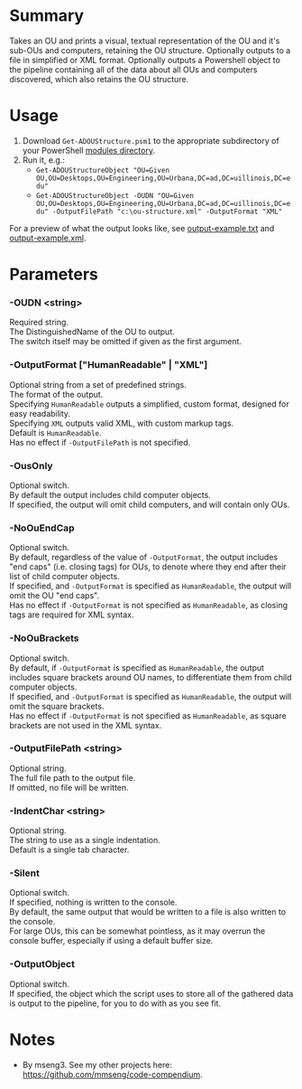 # Summary
Takes an OU and prints a visual, textual representation of the OU and it's sub-OUs and computers, retaining the OU structure. Optionally outputs to a file in simplified or XML format. Optionally outputs a Powershell object to the pipeline containing all of the data about all OUs and computers discovered, which also retains the OU structure.  

# Usage
1. Download `Get-ADOUStructure.psm1` to the appropriate subdirectory of your PowerShell [modules directory](https://github.com/engrit-illinois/how-to-install-a-custom-powershell-module).
2. Run it, e.g.:
    - `Get-ADOUStructureObject "OU=Given OU,OU=Desktops,OU=Engineering,OU=Urbana,DC=ad,DC=uillinois,DC=edu"`
    - `Get-ADOUStructureObject -OUDN "OU=Given OU,OU=Desktops,OU=Engineering,OU=Urbana,DC=ad,DC=uillinois,DC=edu" -OutputFilePath "c:\ou-structure.xml" -OutputFormat "XML"`

For a preview of what the output looks like, see [output-example.txt](output-example.txt) and [output-example.xml](output-example.xml).  

# Parameters

### -OUDN \<string\>
Required string.  
The DistinguishedName of the OU to output.  
The switch itself may be omitted if given as the first argument.  

### -OutputFormat ["HumanReadable" | "XML"]
Optional string from a set of predefined strings.  
The format of the output.  
Specifying `HumanReadable` outputs a simplified, custom format, designed for easy readability.  
Specifying `XML` outputs valid XML, with custom markup tags.  
Default is `HumanReadable`.  
Has no effect if `-OutputFilePath` is not specified.  

### -OusOnly
Optional switch.  
By default the output includes child computer objects.  
If specified, the output will omit child computers, and will contain only OUs.  

### -NoOuEndCap
Optional switch.  
By default, regardless of the value of `-OutputFormat`, the output includes "end caps" (i.e. closing tags) for OUs, to denote where they end after their list of child computer objects.  
If specified, and `-OutputFormat` is specified as `HumanReadable`, the output will omit the OU "end caps".  
Has no effect if `-OutputFormat` is not specified as `HumanReadable`, as closing tags are required for XML syntax.  

### -NoOuBrackets
Optional switch.  
By default, if `-OutputFormat` is specified as `HumanReadable`, the output includes square brackets around OU names, to differentiate them from child computer objects.  
If specified, and `-OutputFormat` is specified as `HumanReadable`, the output will omit the square brackets.  
Has no effect if `-OutputFormat` is not specified as `HumanReadable`, as square brackets are not used in the XML syntax.  

### -OutputFilePath \<string\>
Optional string.  
The full file path to the output file.  
If omitted, no file will be written.  

### -IndentChar \<string\>
Optional string.  
The string to use as a single indentation.  
Default is a single tab character.  

### -Silent
Optional switch.  
If specified, nothing is written to the console.  
By default, the same output that would be written to a file is also written to the console.  
For large OUs, this can be somewhat pointless, as it may overrun the console buffer, especially if using a default buffer size.  

### -OutputObject
Optional switch.  
If specified, the object which the script uses to store all of the gathered data is output to the pipeline, for you to do with as you see fit.  

# Notes
- By mseng3. See my other projects here: https://github.com/mmseng/code-compendium.

